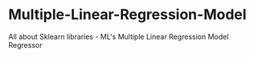 # Multiple-Linear-Regression-Model
All about Sklearn libraries - ML's Multiple Linear Regression Model Regressor
